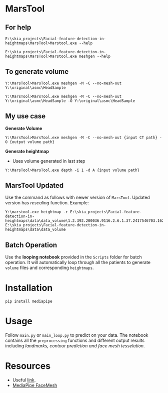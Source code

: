 # MarsTool
## For help
```
E:\skia_projects\Facial-feature-detection-in-heightmaps\MarsTool>Marstool.exe --help
```
```
E:\skia_projects\Facial-feature-detection-in-heightmaps\MarsTool>Marstool.exe meshgen --help
```

## To generate volume
```
Y:\MarsTool>MarsTool.exe meshgen -M -C --no-mesh-out Y:\original\asmc\HeadSample
```
```
Y:\MarsTool>MarsTool.exe meshgen -M -C --no-mesh-out Y:\original\asmc\HeadSample -O Y:\original\asmc\HeadSample
```

## My use case

**Generate Volume**
```
Y:\MarsTool>MarsTool.exe meshgen -M -C --no-mesh-out {input CT path} -O {output volume path}
```

**Generate heightmap**
* Uses volume generated in last step
```
Y:\MarsTool>MarsTool.exe depth -i 1 -d A {input volume path}
```
## MarsTool Updated
Use the command as follows with newer version of `MarsTool`. Updated version has *rescaling* function.
Example:
```
Y:\marstool.exe heightmap -r E:\skia_projects\Facial-feature-detection-in-heightmaps\data\data_volume\1.2.392.200036.9116.2.6.1.37.2417546703.1627868041.834669.mask.vol E:\skia_projects\Facial-feature-detection-in-heightmaps\data\data_volume
```

## Batch Operation
Use the **looping notebook** provided in the `Scripts` folder for batch operation. It will automatically loop through all the patients to generate `volume` files and corresponding `heightmaps`.

# Installation
```console
pip install mediapipe
```

# Usage
Follow `main.py` or `main_loop.py` to predict on your data. The notebook contains all the `preprocessing` functions and different output results including *landmarks, contour prediction and face mesh tesselation*.

# Resources
* Useful [link](https://www.youtube.com/watch?v=Yg6bFRnOSbs).
* [MediaPipe FaceMesh](https://google.github.io/mediapipe/solutions/face_mesh.html)